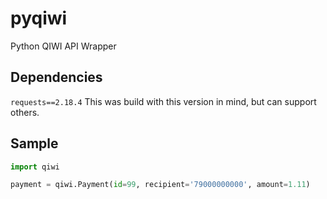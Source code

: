 # pyqiwi
Python QIWI API Wrapper

## Dependencies
`requests==2.18.4` This was build with this version in mind, but can support others.

## Sample
```python
import qiwi

payment = qiwi.Payment(id=99, recipient='79000000000', amount=1.11)
```